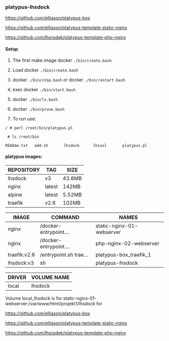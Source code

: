 
### platypus-lhsdock

https://github.com/elliason/platypus-box

https://github.com/elliason/platypus-template-static-nginx

https://github.com/lhsradek/platypus-template-php-nginx

#### Setup

1) The first make image docker ```./bin/create.bash```

2) Load docker ```./bin/create.bash```

3) docker ```./bin/stop.bash```
   or 
   docker ```./bin/restart.bash```

4) exec docker ```./bin/start.bash```

5) docker ```./bin/ls.bash```

6) docker ```./bin/prune.bash```

7) To run use:

```/ # perl /root/bin/platypus.pl```

``` # ls /root/bin```

```READme.txt   add.sh       lhsdock      lhsvol       platypus.pl```


#### platypus images:


| REPOSITORY  |  TAG      | SIZE 
| ----------- | --------- | ----
| lhsdock     | v3        | 43.8MB
| nginx       | latest    | 142MB
| alpine      | latest    | 5.52MB
| traefik     | v2.6      | 102MB

| IMAGE        | COMMAND   | NAMES
| ------------ | --------- | ------
| nginx        | /docker-entrypoint.… | static-nginx-01-webserver
| nginx        | /docker-entrypoint.… | php-nginx-02-webserver
| traefik:v2.6 | /entrypoint.sh trae… | platypus-box_traefik_1
| lhsdock:v3   | sh                   | platypus-lhsdock

| DRIVER    | VOLUME NAME
| --------- | -----------
| local     | lhsdock

Volume local_lhsdock is for static-nginx-01-webserver:/var/www/html/projekt1/lhsdock for

https://github.com/elliason/platypus-box

https://github.com/elliason/platypus-template-static-nginx

https://github.com/lhsradek/platypus-template-php-nginx
